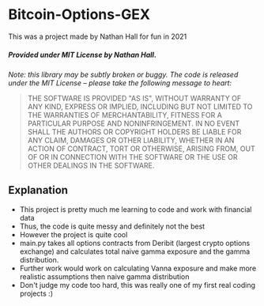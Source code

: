 # Bitcoin-Options-GEX

This was a project made by Nathan Hall for fun in 2021

##### Provided under MIT License by Nathan Hall.
*Note: this library may be subtly broken or buggy. The code is released under
the MIT License – please take the following message to heart:*
> THE SOFTWARE IS PROVIDED "AS IS", WITHOUT WARRANTY OF ANY KIND, EXPRESS OR
IMPLIED, INCLUDING BUT NOT LIMITED TO THE WARRANTIES OF MERCHANTABILITY, FITNESS
FOR A PARTICULAR PURPOSE AND NONINFRINGEMENT. IN NO EVENT SHALL THE AUTHORS OR
COPYRIGHT HOLDERS BE LIABLE FOR ANY CLAIM, DAMAGES OR OTHER LIABILITY, WHETHER
IN AN ACTION OF CONTRACT, TORT OR OTHERWISE, ARISING FROM, OUT OF OR IN
CONNECTION WITH THE SOFTWARE OR THE USE OR OTHER DEALINGS IN THE SOFTWARE.

## Explanation
- This project is pretty much me learning to code and work with financial data
- Thus, the code is quite messy and definitely not the best
- However the project is quite cool
- main.py takes all options contracts from Deribit (largest crypto options exchange) and calculates total naive gamma exposure and the gamma distribution. 
- Further work would work on calculating Vanna exposure and make more realistic assumptions then naive gamma distribution
- Don't judge my code too hard, this was really one of my first real coding projects :)
